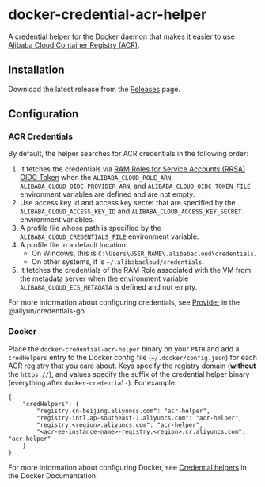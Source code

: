 # docker-credential-acr-helper

A [credential helper](https://docs.docker.com/engine/reference/commandline/login/#credential-helpers) for the Docker daemon
that makes it easier to use [Alibaba Cloud Container Registry (ACR)](https://www.alibabacloud.com/product/container-registry).

## Installation

Download the latest release from the [Releases](https://github.com/mozillazg/docker-credential-acr-helper/releases) page.

## Configuration

### ACR Credentials

By default, the helper searches for ACR credentials in the following order:

1. It fetches the credentials via [RAM Roles for Service Accounts (RRSA) OIDC Token](https://www.alibabacloud.com/help/en/container-service-for-kubernetes/latest/use-rrsa-to-enforce-access-control)
   when the `ALIBABA_CLOUD_ROLE_ARN`, `ALIBABA_CLOUD_OIDC_PROVIDER_ARN`, and
   `ALIBABA_CLOUD_OIDC_TOKEN_FILE` environment variables are defined and are not empty.
2. Use access key id and access key secret that are specified by the `ALIBABA_CLOUD_ACCESS_KEY_ID` and
   `ALIBABA_CLOUD_ACCESS_KEY_SECRET` environment variables.
3. A profile file whose path is specified by the `ALIBABA_CLOUD_CREDENTIALS_FILE` environment variable.
4. A profile file in a default location:
   * On Windows, this is `C:\Users\USER_NAME\.alibabacloud\credentials`.
   * On other systems, it is `~/.alibabacloud/credentials`.
5. It fetches the credentials of the RAM Role associated with the VM from the metadata server when
   the environment variable `ALIBABA_CLOUD_ECS_METADATA` is defined and not empty.

For more information about configuring credentials, see [Provider](https://github.com/aliyun/credentials-go#provider)
in the @aliyun/credentials-go.

### Docker

Place the `docker-credential-acr-helper` binary on your `PATH` and
add a `credHelpers` entry to the Docker config file (`~/.docker/config.json`)
for each ACR registry that you care about.
Keys specify the registry domain (**without** the `https://`), and values specify the suffix of the credential helper binary (everything after `docker-credential-`). 
For example:

```
{
	"credHelpers": {
		"registry.cn-beijing.aliyuncs.com": "acr-helper",
		"registry-intl.ap-southeast-1.aliyuncs.com": "acr-helper",
		"registry.<region>.aliyuncs.com": "acr-helper",
		"<acr-ee-instance-name>-registry.<region>.cr.aliyuncs.com": "acr-helper"
	}
}
```

For more information about configuring Docker,
see [Credential helpers](https://docs.docker.com/engine/reference/commandline/login/#credential-helpers) in the Docker Documentation.
